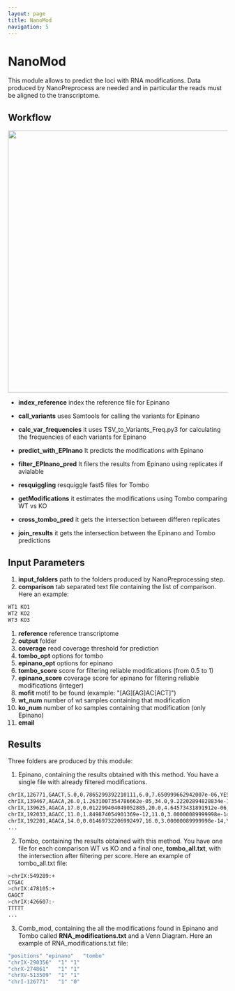 ```yaml
---
layout: page
title: NanoMod
navigation: 5
---
```


# NanoMod
This module allows to predict the loci with RNA modifications. Data produced by NanoPreprocess are needed and in particular the reads must be aligned to the transcriptome.

## Workflow

<img src="https://raw.githubusercontent.com/biocorecrg/master_of_pores/master/docs/dag_mod.png" width="600" align="middle">


* **index_reference** index the reference file for Epinano
* **call_variants** uses Samtools for calling the variants for Epinano
* **calc_var_frequencies** it uses TSV_to_Variants_Freq.py3 for calculating the frequencies of each variants for Epinano
* **predict_with_EPInano** It predicts the modifications with Epinano
* **filter_EPInano_pred** It filers the results from Epinano using replicates if avialable

* **resquiggling** resquiggle fast5 files for Tombo
* **getModifications** it estimates the modifications using Tombo comparing WT vs KO
* **cross_tombo_pred** it gets the intersection between differen replicates
* **join_results** it gets the intersection between the Epinano and Tombo predictions

## Input Parameters
1. **input_folders** path to the folders produced by NanoPreprocessing step.
1. **comparison** tab separated text file containing the list of comparison. Here an example:
```bash
WT1 KO1
WT2 KO2
WT3 KO3
```
1. **reference** reference transcriptome
1. **output** folder
1. **coverage** read coverage threshold for prediction
1. **tombo_opt** options for tombo
1. **epinano_opt** options for epinano
1. **tombo_score** score for filtering reliable modifications (from 0.5 to 1)
1. **epinano_score** coverage score for epinano for filtering reliable modifications (integer)
1. **mofit** motif to be found (example: "[AG][AG]AC[ACT]")
1. **wt_num** number of wt samples containing that modification 
1. **ko_num** number of ko samples containing that modification (only Epinano)
1. **email**

## Results
Three folders are produced by this module:

1. Epinano, containing the results obtained with this method. You have a single file with already filtered modifications. 

```bash
chrIX,126771,GAACT,5.0,0.7865299392210111,6.0,7.650999662942007e-06,YES
chrIX,139467,AGACA,26.0,1.2631007354786662e-05,34.0,9.22202894828834e-14,YES
chrIX,139625,AGACA,17.0,0.012299404049052885,20.0,4.64573431891912e-06,YES
chrIX,192033,AGACC,11.0,1.849874054901369e-12,11.0,3.00000089999998e-14,YES
chrIX,192201,AGACA,14.0,0.01469732206992497,16.0,3.00000089999998e-14,YES
...
```
2. Tombo, containing the results obtained with this method. You have one file for each comparison WT vs KO and a final one, **tombo_all.txt**, with the intersection after filtering per score. Here an example of tombo_all.txt file:

```bash
>chrIX:549289:+
CTGAC
>chrIX:478105:+
GAGCT
>chrIX:426607:-
TTTTT
...
```

3. Comb_mod, containing the all the modifications found in Epinano and Tombo called **RNA_modifications.txt** and a Venn Diagram. Here an example of RNA_modifications.txt file:


```bash
"positions"	"epinano"	"tombo"
"chrIX-290356"	"1"	"1"
"chrX-274861"	"1"	"1"
"chrXV-513509"	"1"	"1"
"chrI-126771"	"1"	"0"
```
